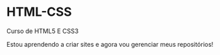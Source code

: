 # HTML-CSS
 Curso de HTML5 E CSS3

 Estou aprendendo a criar sites e agora vou gerenciar meus repositórios!
